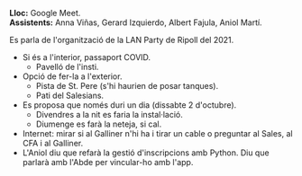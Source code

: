 **Lloc:** Google Meet.  
**Assistents:** Anna Viñas, Gerard Izquierdo, Albert Fajula, Aniol Martí.

Es parla de l'organització de la LAN Party de Ripoll del 2021.

* Si és a l'interior, passaport COVID.
    * Pavelló de l'insti.
* Opció de fer-la a l'exterior.
    * Pista de St. Pere (s'hi haurien de posar tanques).
    * Pati del Salesians.
* Es proposa que només duri un dia (dissabte 2 d'octubre).
    * Divendres a la nit es faria la instal·lació.
    * Diumenge es farà la neteja, si cal.
* Internet: mirar si al Galliner n'hi ha i tirar un cable o preguntar al Sales, al CFA i al Galliner.
* L'Aniol diu que refarà la gestió d'inscripcions amb Python. Diu que parlarà amb l'Abde per vincular-ho amb l'app.